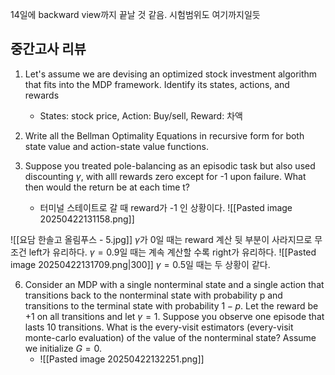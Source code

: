 14일에 backward view까지 끝날 것 같음. 시험범위도 여기까지일듯

## 중간고사 리뷰
1. Let's assume we are devising an optimized stock investment algorithm that fits into the MDP framework. Identify its states, actions, and rewards
	- States: stock price, Action: Buy/sell, Reward: 차액

2. Write all the Bellman Optimality Equations in recursive form for both state value and action-state value functions.

3. Suppose you treated pole-balancing as an episodic task but also used discounting $\gamma$, with alll rewards zero except for -1 upon failure. What then would the return be at each time t?
	- 터미널 스테이트로 갈 때 reward가 -1 인 상황이다.
		![[Pasted image 20250422131158.png]]


![[요담 한솔고 올림푸스 - 5.jpg]]
$\gamma$가 0일 때는 reward 계산 뒷 부분이 사라지므로 무조건 left가 유리하다.
$\gamma=0.9$일 때는 계속 계산할 수록 right가 유리하다.
![[Pasted image 20250422131709.png|300]]
$\gamma=0.5$일 때는 두 상황이 같다.

6. Consider an MDP with a single nonterminal state and a single action that transitions back to the nonterminal state with probability p and transitions to the terminal state with probability $1-p$. Let the reward be $+1$ on all transitions and let $\gamma=1$. Suppose you observe one episode that lasts 10 transitions. What is the every-visit estimators (every-visit monte-carlo evaluation) of the value of the nonterminal state? Assume we initialize $G=0$.
	- ![[Pasted image 20250422132251.png]]
